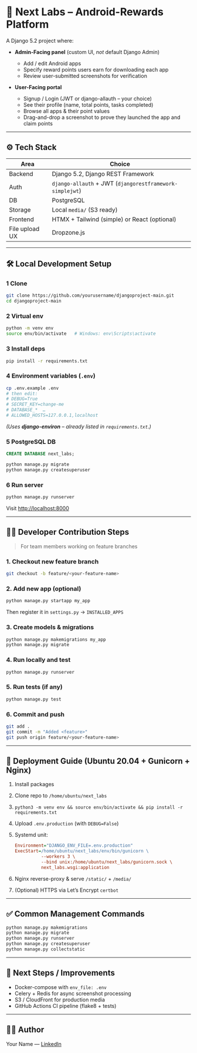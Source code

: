 # 📱 Next Labs – Android-Rewards Platform

A Django 5.2 project where:

* **Admin-Facing panel** (custom UI, _not_ default Django Admin)  
  * Add / edit Android apps  
  * Specify reward points users earn for downloading each app  
  * Review user-submitted screenshots for verification

* **User-Facing portal**  
  * Signup / Login (JWT or django-allauth – your choice)  
  * See their profile (name, total points, tasks completed)  
  * Browse all apps & their point values  
  * Drag-and-drop a screenshot to prove they launched the app and claim points

---

## ⚙️ Tech Stack

| Area | Choice |
|------|--------|
| Backend | Django 5.2, Django REST Framework |
| Auth | `django-allauth` + JWT (`djangorestframework-simplejwt`) |
| DB | PostgreSQL |
| Storage | Local `media/` (S3 ready) |
| Frontend | HTMX + Tailwind (simple) or React (optional) |
| File upload UX | Dropzone.js |

---

## 🛠️ Local Development Setup

### 1  Clone

```bash
git clone https://github.com/yourusername/djangoproject-main.git
cd djangoproject-main
```

### 2  Virtual env

```bash
python -m venv env
source env/bin/activate   # Windows: env\Scripts\activate
```

### 3  Install deps

```bash
pip install -r requirements.txt
```

### 4  Environment variables (`.env`)

```bash
cp .env.example .env
# then edit:
# DEBUG=True
# SECRET_KEY=change-me
# DATABASE_*  …
# ALLOWED_HOSTS=127.0.0.1,localhost
```

_(Uses **django-environ** – already listed in `requirements.txt`.)_

### 5  PostgreSQL DB

```sql
CREATE DATABASE next_labs;
```

```bash
python manage.py migrate
python manage.py createsuperuser
```

### 6  Run server

```bash
python manage.py runserver
```

Visit <http://localhost:8000>

---

## 👩‍💻 Developer Contribution Steps

> For team members working on feature branches

### 1. Checkout new feature branch

```bash
git checkout -b feature/<your-feature-name>
```

### 2. Add new app (optional)

```bash
python manage.py startapp my_app
```

Then register it in `settings.py` → `INSTALLED_APPS`

### 3. Create models & migrations

```bash
python manage.py makemigrations my_app
python manage.py migrate
```

### 4. Run locally and test

```bash
python manage.py runserver
```

### 5. Run tests (if any)

```bash
python manage.py test
```

### 6. Commit and push

```bash
git add .
git commit -m "Added <feature>"
git push origin feature/<your-feature-name>
```

---

## 🚀 Deployment Guide (Ubuntu 20.04 + Gunicorn + Nginx)

1. Install packages  
2. Clone repo to `/home/ubuntu/next_labs`  
3. `python3 -m venv env && source env/bin/activate && pip install -r requirements.txt`  
4. Upload `.env.production` (with `DEBUG=False`)  
5. Systemd unit:

   ```ini
   Environment="DJANGO_ENV_FILE=.env.production"
   ExecStart=/home/ubuntu/next_labs/env/bin/gunicorn \
             --workers 3 \
             --bind unix:/home/ubuntu/next_labs/gunicorn.sock \
             next_labs.wsgi:application
   ```

6. Nginx reverse-proxy & serve `/static/` + `/media/`  
7. (Optional) HTTPS via Let’s Encrypt `certbot`

---

## ✅ Common Management Commands

```bash
python manage.py makemigrations
python manage.py migrate
python manage.py runserver
python manage.py createsuperuser
python manage.py collectstatic
```

---

## 🧩 Next Steps / Improvements

* Docker-compose with `env_file: .env`
* Celery + Redis for async screenshot processing
* S3 / CloudFront for production media
* GitHub Actions CI pipeline (flake8 + tests)

---

## 👨‍💻 Author

Your Name — [LinkedIn](https://www.linkedin.com/in/yourprofile)